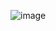 ![image](https://github.com/ISHA-2112/ISHA-DESAI-ISS-ASSIGNMENT/assets/89999331/d11c9796-1a47-49a5-b74e-41e3b52cdad8)
